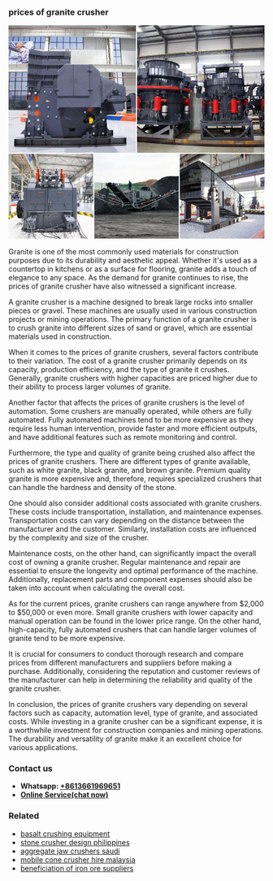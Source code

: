 <h3>prices of granite crusher</h3><img src='1708587193.jpg' alt=''><p>Granite is one of the most commonly used materials for construction purposes due to its durability and aesthetic appeal. Whether it's used as a countertop in kitchens or as a surface for flooring, granite adds a touch of elegance to any space. As the demand for granite continues to rise, the prices of granite crusher have also witnessed a significant increase.</p><p>A granite crusher is a machine designed to break large rocks into smaller pieces or gravel. These machines are usually used in various construction projects or mining operations. The primary function of a granite crusher is to crush granite into different sizes of sand or gravel, which are essential materials used in construction.</p><p>When it comes to the prices of granite crushers, several factors contribute to their variation. The cost of a granite crusher primarily depends on its capacity, production efficiency, and the type of granite it crushes. Generally, granite crushers with higher capacities are priced higher due to their ability to process larger volumes of granite.</p><p>Another factor that affects the prices of granite crushers is the level of automation. Some crushers are manually operated, while others are fully automated. Fully automated machines tend to be more expensive as they require less human intervention, provide faster and more efficient outputs, and have additional features such as remote monitoring and control.</p><p>Furthermore, the type and quality of granite being crushed also affect the prices of granite crushers. There are different types of granite available, such as white granite, black granite, and brown granite. Premium quality granite is more expensive and, therefore, requires specialized crushers that can handle the hardness and density of the stone.</p><p>One should also consider additional costs associated with granite crushers. These costs include transportation, installation, and maintenance expenses. Transportation costs can vary depending on the distance between the manufacturer and the customer. Similarly, installation costs are influenced by the complexity and size of the crusher.</p><p>Maintenance costs, on the other hand, can significantly impact the overall cost of owning a granite crusher. Regular maintenance and repair are essential to ensure the longevity and optimal performance of the machine. Additionally, replacement parts and component expenses should also be taken into account when calculating the overall cost.</p><p>As for the current prices, granite crushers can range anywhere from $2,000 to $50,000 or even more. Small granite crushers with lower capacity and manual operation can be found in the lower price range. On the other hand, high-capacity, fully automated crushers that can handle larger volumes of granite tend to be more expensive.</p><p>It is crucial for consumers to conduct thorough research and compare prices from different manufacturers and suppliers before making a purchase. Additionally, considering the reputation and customer reviews of the manufacturer can help in determining the reliability and quality of the granite crusher.</p><p>In conclusion, the prices of granite crushers vary depending on several factors such as capacity, automation level, type of granite, and associated costs. While investing in a granite crusher can be a significant expense, it is a worthwhile investment for construction companies and mining operations. The durability and versatility of granite make it an excellent choice for various applications.</p><h3>Contact us</h3><ul><li><strong>Whatsapp:&nbsp;<a href="https://wa.me/8613661969651">+8613661969651</a></strong></li><li><a href="https://swt.shibang-china.com/?git&amp;zhl&amp;prices of granite crusher"><strong>Online Service(chat now)</strong></a></li></ul><h3>Related</h3><ul><li><a href='basalt crushing equipment.md'>basalt crushing equipment</a></li><li><a href='stone crusher design philippines.md'>stone crusher design philippines</a></li><li><a href='aggregate jaw crushers saudi.md'>aggregate jaw crushers saudi</a></li><li><a href='mobile cone crusher hire malaysia.md'>mobile cone crusher hire malaysia</a></li><li><a href='beneficiation of iron ore suppliers.md'>beneficiation of iron ore suppliers</a></li></ul>